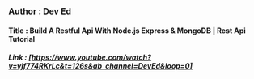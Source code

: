 ### Author : Dev Ed

#### Title : Build A Restful Api With Node.js Express & MongoDB | Rest Api Tutorial

##### Link : [https://www.youtube.com/watch?v=vjf774RKrLc&t=126s&ab_channel=DevEd&loop=0]
